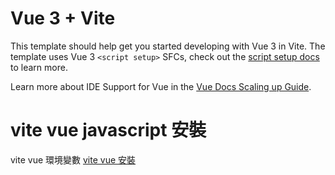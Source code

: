# Vue 3 + Vite

This template should help get you started developing with Vue 3 in Vite. The template uses Vue 3 `<script setup>` SFCs, check out the [script setup docs](https://v3.vuejs.org/api/sfc-script-setup.html#sfc-script-setup) to learn more.

Learn more about IDE Support for Vue in the [Vue Docs Scaling up Guide](https://vuejs.org/guide/scaling-up/tooling.html#ide-support).

# vite vue  javascript 安裝
vite vue 環境變數
<a href="https://blog-lara.vercel.app/2022/12/01/vite/" role=”button” target="_blank">
vite vue 安裝
</a>
# 